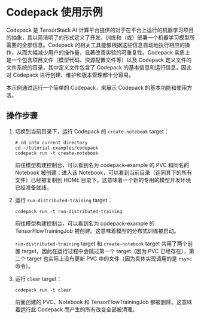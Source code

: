 # Codepack 使用示例

Codepack 是 TensorStack AI 计算平台提供的对于在平台上运行的机器学习项目的抽象，其以简洁明了的形式定义了开发、训练和（或）部署一个机器学习模型所需要的全部信息。Codepack 的相关工具能够根据这些信息自动地执行相应的操作，从而大幅减少用户的操作量，显著改善实验的可重复性。Codepack 实质上是一个包含项目文件（模型代码、资源配置文件等）以及 Codepack 定义文件的文件系统的目录，其中定义文件包含了 Codepack 的基本信息和运行信息，因此对 Codepack 进行创建、维护和版本管理都十分容易。

本示例通过运行一个简单的 Codepack，来展示 Codepack 的基本功能和使用方法。

<!-- 更多使用 Codepack 机器学习应用请参阅项目 -->

## 操作步骤

1. 切换到当前目录下，运行 Codepack 的 `create-notebook` target：

    ```shell
    # cd into current directory
    cd ~/tutorial-examples/codepack
    codepack run -t create-notebook
    ```

    前往模型构建控制台，可以看到名为 codepack-example 的 PVC 和同名的 Notebook 被创建；进入该 Notebook，可以看到当前目录（连同其下的所有文件）已经被复制到 HOME 目录下。这意味着一个新的专用的模型开发环境已经准备就绪。

2. 运行 `run-distributed-training` target：

    ```shell
    codepack run -t run-distributed-training
    ```

    前往模型构建控制台，可以看到名为 codepack-example 的 TensorFlowTrainingJob 被创建。这意味着模型的分布式训练被启动。

    `run-distributed-training` target 和 `create-notebook` target 共用了两个前置 target，因此在运行过程中会跳过第一个 target（因为 PVC 已经存在），第二个 target 也实际上没有更新 PVC 中的文件（因为具体实现调用的是 `rsync` 命令）。

3. 运行 `clear` target：

    ```shell
    codepack run -t clear
    ```

    前面创建的 PVC、Notebook 和 TensorFlowTrainingJob 都被删除。这意味着运行此 Codepack 而产生的所有改变全部被清理。

